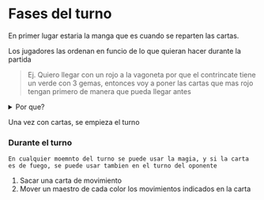 # Fases del turno

En primer lugar estaria la manga que es cuando se reparten las cartas. 

Los jugadores las ordenan en funcio de lo que quieran hacer durante la partida

> Ej. Quiero llegar con un rojo a la vagoneta por que el contrincate tiene un verde con 3 gemas, entonces voy a poner las cartas que mas rojo tengan primero de manera que pueda llegar antes


<details>
<summary>Por que?</summary>
Ordenar las cartas sirve para que los turnos sean mas rapidos por que las opciones estan limitadas
</details>

Una vez con cartas, se empieza el turno

### Durante el turno

	En cualquier moemnto del turno se puede usar la magia, y si la carta es de fuego, se puede usar tambien en el turno del oponente

1. Sacar una carta de movimiento
2. Mover un maestro de cada color los movimientos indicados en la carta